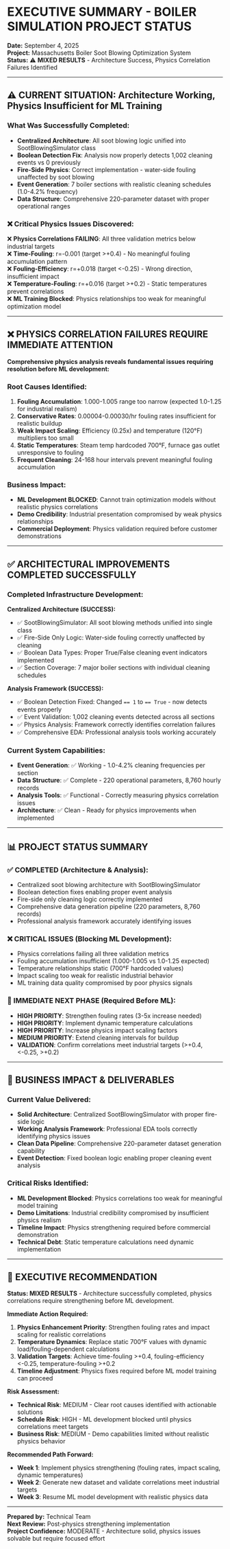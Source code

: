 # EXECUTIVE SUMMARY - BOILER SIMULATION PROJECT STATUS

**Date:** September 4, 2025  
**Project:** Massachusetts Boiler Soot Blowing Optimization System  
**Status:** ⚠️ **MIXED RESULTS** - Architecture Success, Physics Correlation Failures Identified

---

## ⚠️ **CURRENT SITUATION: Architecture Working, Physics Insufficient for ML Training**

### **What Was Successfully Completed:**
- **Centralized Architecture**: All soot blowing logic unified into SootBlowingSimulator class
- **Boolean Detection Fix**: Analysis now properly detects 1,002 cleaning events vs 0 previously  
- **Fire-Side Physics**: Correct implementation - water-side fouling unaffected by soot blowing
- **Event Generation**: 7 boiler sections with realistic cleaning schedules (1.0-4.2% frequency)
- **Data Structure**: Comprehensive 220-parameter dataset with proper operational ranges

### **❌ Critical Physics Issues Discovered:**
❌ **Physics Correlations FAILING**: All three validation metrics below industrial targets  
❌ **Time-Fouling**: r=-0.001 (target >+0.4) - No meaningful fouling accumulation pattern  
❌ **Fouling-Efficiency**: r=+0.018 (target <-0.25) - Wrong direction, insufficient impact  
❌ **Temperature-Fouling**: r=+0.016 (target >+0.2) - Static temperatures prevent correlations  
❌ **ML Training Blocked**: Physics relationships too weak for meaningful optimization model  

---

## ❌ **PHYSICS CORRELATION FAILURES REQUIRE IMMEDIATE ATTENTION**

**Comprehensive physics analysis reveals fundamental issues requiring resolution before ML development:**

### **Root Causes Identified:**
1. **Fouling Accumulation**: 1.000-1.005 range too narrow (expected 1.0-1.25 for industrial realism)
2. **Conservative Rates**: 0.00004-0.00030/hr fouling rates insufficient for realistic buildup
3. **Weak Impact Scaling**: Efficiency (0.25x) and temperature (120°F) multipliers too small
4. **Static Temperatures**: Steam temp hardcoded 700°F, furnace gas outlet unresponsive to fouling
5. **Frequent Cleaning**: 24-168 hour intervals prevent meaningful fouling accumulation

### **Business Impact:**
- **ML Development BLOCKED**: Cannot train optimization models without realistic physics correlations
- **Demo Credibility**: Industrial presentation compromised by weak physics relationships
- **Commercial Deployment**: Physics validation required before customer demonstrations

---

## ✅ **ARCHITECTURAL IMPROVEMENTS COMPLETED SUCCESSFULLY**

### **Completed Infrastructure Development:**

**Centralized Architecture (SUCCESS):**
- ✅ SootBlowingSimulator: All soot blowing methods unified into single class
- ✅ Fire-Side Only Logic: Water-side fouling correctly unaffected by cleaning
- ✅ Boolean Data Types: Proper True/False cleaning event indicators implemented
- ✅ Section Coverage: 7 major boiler sections with individual cleaning schedules

**Analysis Framework (SUCCESS):**
- ✅ Boolean Detection Fixed: Changed `== 1` to `== True` - now detects events properly  
- ✅ Event Validation: 1,002 cleaning events detected across all sections
- ✅ Physics Analysis: Framework correctly identifies correlation failures
- ✅ Comprehensive EDA: Professional analysis tools working accurately

### **Current System Capabilities:**
- **Event Generation**: ✅ Working - 1.0-4.2% cleaning frequencies per section
- **Data Structure**: ✅ Complete - 220 operational parameters, 8,760 hourly records
- **Analysis Tools**: ✅ Functional - Correctly measuring physics correlation issues
- **Architecture**: ✅ Clean - Ready for physics improvements when implemented

---

## 📊 **PROJECT STATUS SUMMARY**

### **✅ COMPLETED (Architecture & Analysis):**
- Centralized soot blowing architecture with SootBlowingSimulator
- Boolean detection fixes enabling proper event analysis
- Fire-side only cleaning logic correctly implemented
- Comprehensive data generation pipeline (220 parameters, 8,760 records)
- Professional analysis framework accurately identifying issues

### **❌ CRITICAL ISSUES (Blocking ML Development):**
- Physics correlations failing all three validation metrics
- Fouling accumulation insufficient (1.000-1.005 vs 1.0-1.25 expected)  
- Temperature relationships static (700°F hardcoded values)
- Impact scaling too weak for realistic industrial behavior
- ML training data quality compromised by poor physics signals

### **🔧 IMMEDIATE NEXT PHASE (Required Before ML):**
- **HIGH PRIORITY**: Strengthen fouling rates (3-5x increase needed)
- **HIGH PRIORITY**: Implement dynamic temperature calculations  
- **HIGH PRIORITY**: Increase physics impact scaling factors
- **MEDIUM PRIORITY**: Extend cleaning intervals for buildup
- **VALIDATION**: Confirm correlations meet industrial targets (>+0.4, <-0.25, >+0.2)

---

## 💼 **BUSINESS IMPACT & DELIVERABLES**

### **Current Value Delivered:**
- **Solid Architecture**: Centralized SootBlowingSimulator with proper fire-side logic
- **Working Analysis Framework**: Professional EDA tools correctly identifying physics issues
- **Clean Data Pipeline**: Comprehensive 220-parameter dataset generation capability
- **Event Detection**: Fixed boolean logic enabling proper cleaning event analysis

### **Critical Risks Identified:**
- **ML Development Blocked**: Physics correlations too weak for meaningful model training
- **Demo Limitations**: Industrial credibility compromised by insufficient physics realism  
- **Timeline Impact**: Physics strengthening required before commercial demonstration
- **Technical Debt**: Static temperature calculations need dynamic implementation

---

## 🎯 **EXECUTIVE RECOMMENDATION**

**Status: MIXED RESULTS** - Architecture successfully completed, physics correlations require strengthening before ML development.

**Immediate Action Required:**
1. **Physics Enhancement Priority**: Strengthen fouling rates and impact scaling for realistic correlations
2. **Temperature Dynamics**: Replace static 700°F values with dynamic load/fouling-dependent calculations
3. **Validation Targets**: Achieve time-fouling >+0.4, fouling-efficiency <-0.25, temperature-fouling >+0.2
4. **Timeline Adjustment**: Physics fixes required before ML model training can proceed

**Risk Assessment:**
- **Technical Risk**: MEDIUM - Clear root causes identified with actionable solutions
- **Schedule Risk**: HIGH - ML development blocked until physics correlations meet targets
- **Business Risk**: MEDIUM - Demo capabilities limited without realistic physics behavior

**Recommended Path Forward:**
- **Week 1**: Implement physics strengthening (fouling rates, impact scaling, dynamic temperatures)
- **Week 2**: Generate new dataset and validate correlations meet industrial targets
- **Week 3**: Resume ML model development with realistic physics data

---

**Prepared by:** Technical Team  
**Next Review:** Post-physics strengthening implementation  
**Project Confidence:** MODERATE - Architecture solid, physics issues solvable but require focused effort